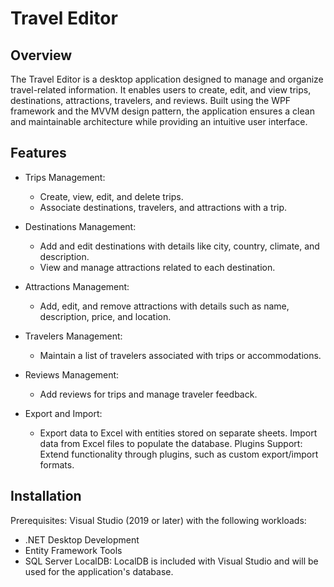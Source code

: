 # Travel Editor

## Overview
The Travel Editor is a desktop application designed to manage and organize travel-related information. It enables users to create, edit, and view trips, destinations, attractions, travelers, and reviews. Built using the WPF framework and the MVVM design pattern, the application ensures a clean and maintainable architecture while providing an intuitive user interface.

## Features
- Trips Management:

  - Create, view, edit, and delete trips.
  - Associate destinations, travelers, and attractions with a trip.
- Destinations Management:

  - Add and edit destinations with details like city, country, climate, and description.
  - View and manage attractions related to each destination.

- Attractions Management:

  - Add, edit, and remove attractions with details such as name, description, price, and location.

- Travelers Management:

  - Maintain a list of travelers associated with trips or accommodations.

- Reviews Management:

  - Add reviews for trips and manage traveler feedback.

 - Export and Import:

   - Export data to Excel with entities stored on separate sheets.
Import data from Excel files to populate the database.
Plugins Support: Extend functionality through plugins, such as custom export/import formats.

## Installation
Prerequisites: Visual Studio (2019 or later) with the following workloads:
   - .NET Desktop Development
   - Entity Framework Tools
   - SQL Server LocalDB: LocalDB is included with Visual Studio and will be used for the application's database.